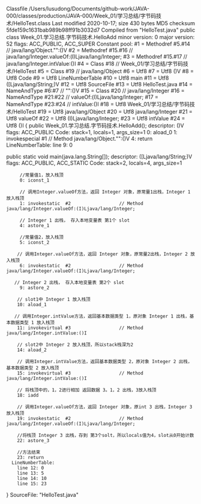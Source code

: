 Classfile /Users/lusudong/Documents/github-work/JAVA-000/classes/production/JAVA-000/Week_01/学习总结/字节码技术/HelloTest.class
  Last modified 2020-10-17; size 430 bytes
  MD5 checksum 5fde159c1631bab989b98ff91b3032d7
  Compiled from "HelloTest.java"
public class Week_01.学习总结.字节码技术.HelloAdd
  minor version: 0
  major version: 52
  flags: ACC_PUBLIC, ACC_SUPER
Constant pool:
   #1 = Methodref          #5.#14         // java/lang/Object."<init>":()V
   #2 = Methodref          #15.#16        // java/lang/Integer.valueOf:(I)Ljava/lang/Integer;
   #3 = Methodref          #15.#17        // java/lang/Integer.intValue:()I
   #4 = Class              #18            // Week_01/学习总结/字节码技术/HelloTest
   #5 = Class              #19            // java/lang/Object
   #6 = Utf8               <init>
   #7 = Utf8               ()V
   #8 = Utf8               Code
   #9 = Utf8               LineNumberTable
  #10 = Utf8               main
  #11 = Utf8               ([Ljava/lang/String;)V
  #12 = Utf8               SourceFile
  #13 = Utf8               HelloTest.java
  #14 = NameAndType        #6:#7          // "<init>":()V
  #15 = Class              #20            // java/lang/Integer
  #16 = NameAndType        #21:#22        // valueOf:(I)Ljava/lang/Integer;
  #17 = NameAndType        #23:#24        // intValue:()I
  #18 = Utf8               Week_01/学习总结/字节码技术/HelloTest
  #19 = Utf8               java/lang/Object
  #20 = Utf8               java/lang/Integer
  #21 = Utf8               valueOf
  #22 = Utf8               (I)Ljava/lang/Integer;
  #23 = Utf8               intValue
  #24 = Utf8               ()I
{
  public Week_01.学习总结.字节码技术.HelloAdd();
    descriptor: ()V
    flags: ACC_PUBLIC
    Code:
      stack=1, locals=1, args_size=1
         0: aload_0
         1: invokespecial #1                  // Method java/lang/Object."<init>":()V
         4: return
      LineNumberTable:
        line 9: 0

  public static void main(java.lang.String[]);
    descriptor: ([Ljava/lang/String;)V
    flags: ACC_PUBLIC, ACC_STATIC
    Code:
      stack=2, locals=4, args_size=1
        
         //常量值1，放入栈顶
         0: iconst_1
         
         // 调用Integer.valueOf方法，返回 Integer 对象，原常量1出栈，Integer 1 放入栈顶
         1: invokestatic  #2                  // Method java/lang/Integer.valueOf:(I)Ljava/lang/Integer;
         
         // Integer 1 出栈， 存入本地变量表 第1个 slot
         4: astore_1
         
         //常量值2，放入栈顶
         5: iconst_2
        
        // 调用Integer.valueOf方法，返回 Integer 对象，原常量2出栈，Integer 2 放入栈顶
         6: invokestatic  #2                  // Method java/lang/Integer.valueOf:(I)Ljava/lang/Integer;
       
       // Integer 2 出栈， 存入本地变量表 第2个 slot
         9: astore_2
        
        // slot1中 Integer 1 放入栈顶
        10: aload_1
       
       // 调用Integer.intValue方法，返回基本数据类型 1，原对象 Integer 1 出栈，基本数据类型 1 放入栈顶
        11: invokevirtual #3                  // Method java/lang/Integer.intValue:()I
        
        // slot2中 Integer 2 放入栈顶，所以stack栈深为2
        14: aload_2
      
        // 调用Integer.intValue方法，返回基本数据类型 2，原对象 Integer 2 出栈，基本数据类型 2 放入栈顶
        15: invokevirtual #3                  // Method java/lang/Integer.intValue:()I
        
        // 将栈顶中的，1，2进行相加 返回数据 3。1，2 出栈，3放入栈顶
        18: iadd
       
        // 调用Integer.valueOf方法，返回 Integer 对象，原int 3 出栈，Integer 3 放入栈顶
        19: invokestatic  #2                  // Method java/lang/Integer.valueOf:(I)Ljava/lang/Integer;
        
        //将栈顶 Integer 3 出栈，存到 第3个solt，所以locals值为4，slot从0开始计数
        22: astore_3
        
        //方法结束
        23: return
      LineNumberTable:
        line 12: 0
        line 13: 5
        line 14: 10
        line 15: 23
}
SourceFile: "HelloTest.java"
